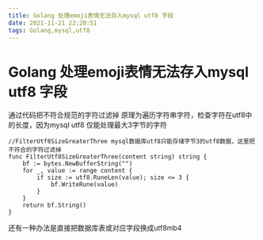 ```yaml
---
title: Golang 处理emoji表情无法存入mysql utf8 字段
date: 2021-11-21 22:20:51
tags: Golang,mysql,utf8
---
```


# Golang 处理emoji表情无法存入mysql utf8 字段

通过代码把不符合规范的字符过滤掉
原理为遍历字符串字符，检查字符在utf8中的长度，因为mysql utf8 仅能处理最大3字节的字符
```
//FilterUtf8SizeGreaterThree mysql数据库utf8只能存储字节3的utf8数据，这里把不符合的字符过滤掉
func FilterUtf8SizeGreaterThree(content string) string {
	bf := bytes.NewBufferString("")
	for _, value := range content {
		if size := utf8.RuneLen(value); size <= 3 {
			bf.WriteRune(value)
		}
	}
	return bf.String()
}
```

还有一种办法是直接把数据库表或对应字段换成utf8mb4